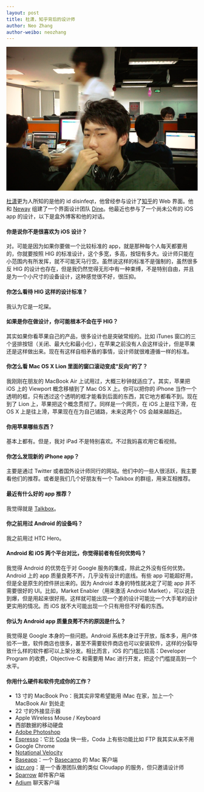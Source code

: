 ```yaml
---
layout: post
title: 杜潇，知乎背后的设计师
author: Neo Zhang
author-weibo: neozhang
---
```

![Dison Du](/images/05292011/dison-du.jpg)

[杜潇](http://twitter.com/disinfeqt)更为人所知的是他的 id disinfeqt，他曾经参与设计了[知乎](http://zhihu.com)的 Web 界面。他和 [Neway](http://twitter.com/neway) 组建了一个界面设计团队 [Dine](http://getdine.com)。他最近也参与了一个尚未公布的 iOS app 的设计，以下是盒外博客和他的对话。

#### 你是说你不是很喜欢为 iOS 设计？

对。可能是因为如果你要做一个比较标准的 app，就是那种每个人每天都要用的，你就要按照 HIG 的标准设计，这个多宽，多高，按钮有多大。设计师只能在小范围内有所发挥，就不可能天马行空。虽然说这样的标准不是强制的，虽然很多反 HIG 的设计也存在，但是我仍然觉得无形中有一种束缚，不是特别自由，并且是为一个小尺寸的设备设计，这种感觉很不好，很压抑。

#### 你怎么看待 HIG 这样的设计标准？

我认为它是一坨屎。

#### 如果是你在做设计，你可能根本不会在乎 HIG？

其实如果你看苹果自己的产品，很多设计也是突破常规的。比如 iTunes 窗口的三个竖排按钮（关闭、最大化和最小化），在苹果之前没有人会这样设计，但是苹果还是这样做出来。现在有这样自相矛盾的事情，设计师就很难遵循一样的标准。

#### 你怎么看 Mac OS X Lion 里面的窗口滚动变成“反向”的了？

我刚刚在朋友的 MacBook Air 上试用过，大概三秒钟就适应了。其实，苹果把 iOS 上的 Viewport 概念移植到了 Mac OS X 上。你可以把你的 iPhone 当作一个透明的框，只有透过这个透明的框才能看到后面的东西，其它地方都看不到。现在到了 Lion 上，苹果把这个概念贯彻了。同样是一个网页，在 iOS 上是往下滑，在 OS X 上是往上滑，苹果现在在为自己铺路，未来这两个 OS 会越来越趋近。

#### 你用苹果哪些东西？

基本上都有。但是，我对 iPad 不是特别喜欢。不过我妈喜欢用它看视频。

#### 你怎么发现新的 iPhone app？

主要是通过 Twitter 或者国外设计师同行的网站。他们中的一些人很活跃，我主要看他们的推荐。或者是我们几个好朋友有一个 Talkbox 的群组，用来互相推荐。

#### 最近有什么好的 app 推荐？

我觉得就是 [Talkbox](http://www.talkboxapp.com)。

#### 你之前用过 Android 的设备吗？

我之前用过 HTC Hero。

#### Android 和 iOS 两个平台对比，你觉得前者有任何优势吗？

我觉得 Android 的优势在于对 Google 服务的集成，除此之外没有任何优势。Android 上的 app 质量良莠不齐，几乎没有设计的底线。有些 app 可能超好用，但是全是原生的控件拼出来的。因为 Android 本身的特性就决定了可能 app 并不需要很好的 UI。比如，Market Enabler（用来激活 Android Market），可以说丑到爆，但是用起来很好用。这样就可能出现一个差的设计可能比一个大手笔的设计更实用的情况。而 iOS 就不大可能出现一个只有用但不好看的东西。

#### 你认为 Android app 质量良莠不齐的原因是什么？

我觉得是 Google 本身的一些问题。Android 系统本身过于开放，版本多，用户体验不一致，软件商店也很多，甚至不需要软件商店也可以安装软件，这样的分裂导致什么样的软件都可以上架分发。相比而言，iOS 的门槛比较高：Developer Program 的收费，Objective-C 和需要用 Mac 进行开发，把这个门槛提高到一个水平。

#### 你用什么硬件和软件完成你的工作？

- 13 寸的 MacBook Pro：我其实非常希望能用 iMac 在家，加上一个 MacBook Air 到处走
- 22 寸的外接显示器
- Apple Wireless Mouse / Keyboard
- 西部数据的移动硬盘
- [Adobe Photoshop](http://www.adobe.com/products/photoshopfamily.html)
- [Espresso](http://macrabbit.com/espresso/)：它比 [Coda](http://www.panic.com/coda/) 快一些，Coda 上有些功能比如 FTP 我其实从来不用
- Google Chrome
- [Notational Velocity](http://notational.net/)
- [Baseapp](http://www.getbaseapp.com/)：一个 [Basecamp](http://basecamphq.com) 的 Mac 客户端
- [idzr.org](http://idzr.org)：是一个香港团队做的类似 Cloudapp 的服务，但只邀请设计师
- [Sparrow](http://sparrowapp.com) 邮件客户端
- [Adium](http://adium.im/) 聊天客户端
